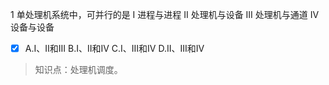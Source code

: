 1
单处理机系统中，可并行的是 I 进程与进程 II 处理机与设备 III 处理机与通道 IV 设备与设备
- [x] A.I、II和III B.I、II和IV C.I、III和IV D.II、III和IV

> 知识点：处理机调度。
